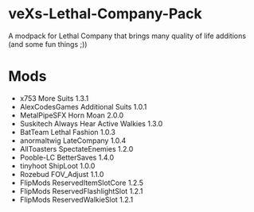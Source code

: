 # veXs-Lethal-Company-Pack
A modpack for Lethal Company that brings many quality of life additions (and some fun things ;))

# Mods
- x753 More Suits 1.3.1
- AlexCodesGames Additional Suits 1.0.1
- MetalPipeSFX Horn Moan 2.0.0
- Suskitech Always Hear Active Walkies 1.3.0
- BatTeam Lethal Fashion 1.0.3
- anormaltwig LateCompany 1.0.4
- AllToasters SpectateEnemies 1.2.0
- Pooble-LC BetterSaves 1.4.0
- tinyhoot ShipLoot 1.0.0
- Rozebud FOV_Adjust 1.1.0
- FlipMods ReservedItemSlotCore 1.2.5
- FlipMods ReservedFlashlightSlot 1.2.1
- FlipMods ReservedWalkieSlot 1.2.1
